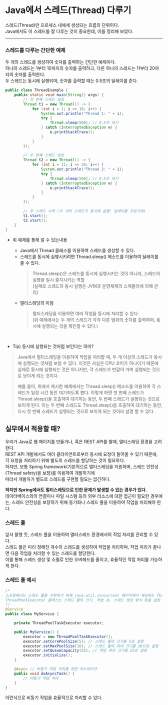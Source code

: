 # Java에서 스레드(Thread) 다루기

스레드(Thread)란 프로세스 내에세 생성되는 흐름의 단위이다. <br>
Java에서도 이 스레드를 잘 다루는 것이 중요한데, 이를 정리해 보았다.

-----

### 스레드를 다루는 간단한 예제

두 개의 스레드를 생성하여 숫자를 출력하는 간단한 예제이다. <br>
하나의 스레드는 1부터 10까지의 숫자를 출력하고, 다른 하나의 스레드는 11부터 20까지의 숫자를 출력한다. <br>
두 스레드는 동시에 실행되며, 숫자를 출력할 때는 0.5초의 딜레이를 준다.

```java
public class ThreadExample {
    public static void main(String[] args) {
        // 첫 번째 스레드 생성
        Thread t1 = new Thread(() -> {
            for (int i = 1; i <= 10; i++) {
                System.out.println("Thread 1: " + i);
                try {
                    Thread.sleep(500); // 0.5초 대기
                } catch (InterruptedException e) {
                    e.printStackTrace();
                }
            }
        });
        
        // 두 번째 스레드 생성
        Thread t2 = new Thread(() -> {
            for (int i = 11; i <= 20; i++) {
                System.out.println("Thread 2: " + i);
                try {
                    Thread.sleep(500); // 0.5초 대기
                } catch (InterruptedException e) {
                    e.printStackTrace();
                }
            }
        });
        
        // 두 스레드 시작 (두 개의 스레드가 동시에 실행: 딜레이를 주었기에)
        t1.start();
        t2.start();
    }
}
```

+ 위 예제를 통해 알 수 있는내용

  + Java에서 Thread 클래스를 이용하여 스레드를 생성할 수 있다.
  + 스레드를 동시에 실행시키려면 Thread.sleep() 메소드를 이용하여 딜레이를 줄 수 있다.
    > Thread.sleep()은 스레드를 동시에 실행시키는 것이 아니라, 스레드의 실행을 일시 중지시키는 역할 <br>
    > (실제로 스레드의 동시 실행은 JVM과 운영체제의 스케줄러에 의해 관리)
  + 멀티스레딩의 이점
    > 멀티스레딩을 이용하면 여러 작업을 동시에 처리할 수 있다. <br>
    > (위 예제에서는 두 개의 스레드가 각각 다른 범위의 숫자를 출력하며, 동시에 실행되는 것을 확인할 수 있다.)
      
<br>

+ Tip) 동시에 실행되는 것처럼 보인다는 의미?

> Java에서 멀티스레딩을 이용하여 작업을 처리할 때, 두 개 이상의 스레드가 동시에 실행되는 것처럼 보일 수 있다. 
> 이것은 사실은 CPU 코어가 하나이기 때문에 실제로 동시에 실행되는 것은 아니지만, 각 스레드가 번갈아 가며 실행되는 것으로 보이게 되는 것이다.
>
> 예를 들어, 위에서 제시한 예제에서는 Thread.sleep() 메소드를 이용하여 각 스레드가 일정 시간 동안 대기하도록 했다. 
> 이렇게 하면 첫 번째 스레드가 Thread.sleep()을 호출하여 대기하는 동안, 두 번째 스레드가 실행되는 것으로 보이게 된다. 
> 이는 두 번째 스레드도 Thread.sleep()을 호출하여 대기하는 동안, 다시 첫 번째 스레드가 실행되는 것으로 보이게 되는 것이라 설명 할 수 있다.

## 실무에서 적용할 때?

우리가 Java로 웹 페이지를 만들거나, 혹은 REST API를 짤때, 멀티스레딩 환경을 고려한다. <br>
REST API 개발에서도 여러 클라이언트로부터 동시에 요청이 들어올 수 있기 때문에, 각 요청을 처리하기 위해 별도의 스레드를 할당하는 것이 필요하다. <br>
하지만, 보통 Spring framework(기본적으로 멀티스레딩을 지원하며, 스레드 안전성(Thread safety)을 보장)를 이용하여 개발하기에 <br>
따라서 개발자가 별도로 스레드를 구현할 필요는 없긴하다.

<b>하지만 Spring에서도 멀티스레딩으로 인한 문제가 발생할 수 있는 경우가 있다.</b><br>
데이터베이스와의 연결이나 파일 시스템 등의 외부 리소스에 대한 접근이 필요한 경우에는, 스레드 안전성을 보장하기 위해 동기화나 스레드 풀을 이용하여 작업을 처리해야 한다. <br>

### 스레드 풀

앞서 말했 듯, 스레드 풀을 이용하여 멀티스레드 환경에서의 작업 처리를 관리할 수 있다. <br>
스레드 풀은 미리 정해진 개수의 스레드를 생성하여 작업을 처리하며, 작업 처리가 끝나면 다음 작업을 처리할 수 있는 스레드를 할당한다. <br>
이를 통해 스레드 생성 및 소멸로 인한 오버헤드를 줄이고, 효율적인 작업 처리를 가능하게 한다. <br>

### 스레드 풀 예시

```java
/*
스프링에서는 스레드 풀을 구현하기 위해 java.util.concurrent 패키지에서 제공하는 ThreadPoolExecutor 클래스를 이용
ThreadPoolExecutor 클래스는 스레드 풀의 크기, 작업 큐, 스레드 생성 방식 등을 설정
*/
@Service
public class MyService {

    private ThreadPoolTaskExecutor executor;

    public MyService() {
        executor = new ThreadPoolTaskExecutor();
        executor.setCorePoolSize(5); // 스레드 풀의 크기를 5로 설정
        executor.setMaxPoolSize(10); // 스레드 풀의 최대 크기를 10으로 설정
        executor.setQueueCapacity(25); // 작업 큐의 크기를 25로 설정
        executor.initialize();
    }

    @Async // 비동기 작업 처리를 위한 어노테이션
    public void doAsyncTask() {
        // 비동기 작업 처리
    }
}
```

이런식으로 비동기 작업을 효율적으로 처리할 수 있다. 
